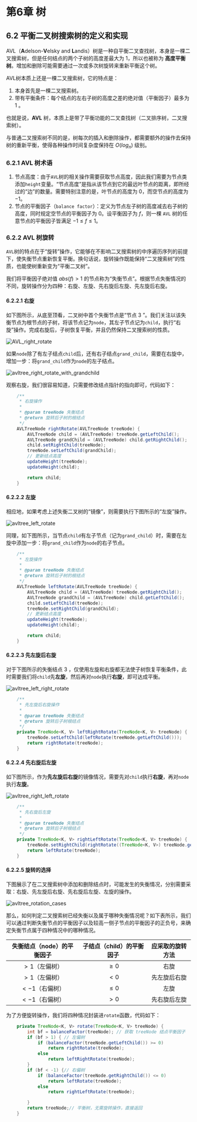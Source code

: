 # 第6章 树

## 6.2 平衡二叉树搜索树的定义和实现

AVL（**A**delson-**V**elsky and **L**andis）树是一种自平衡二叉查找树，本身是一棵二叉搜索树，但是任何结点的两个子树的高度差最大为 $1$，所以也被称为 **高度平衡树**。增加和删除可能需要通过一次或多次树旋转来重新平衡这个树。

AVL树本质上还是一棵二叉搜索树，它的特点是：

1. 本身首先是一棵二叉搜索树。
2. 带有平衡条件：每个结点的左右子树的高度之差的绝对值（平衡因子）最多为 $1$ 。

也就是说，**AVL** 树，本质上是带了平衡功能的二叉查找树（二叉排序树，二叉搜索树）。

与普通二叉搜索树不同的是，树每次的插入和删除操作，都需要额外的操作去保持树的重新平衡，使得各种操作时间复杂度保持在 $O(log_n)$ 级别。

### 6.2.1 AVL 树术语

1. 节点高度：由于`AVL`树的相关操作需要获取节点高度，因此我们需要为节点类添加`height`变量。“节点高度”是指从该节点到它的最远叶节点的距离，即所经过的“边”的数量。需要特别注意的是，叶节点的高度为 $0$，而空节点的高度为 $-1$。
2. 节点的平衡因子（`balance factor`）：定义为节点左子树的高度减去右子树的高度，同时规定空节点的平衡因子为 $0$。设平衡因子为 $f$，则一棵 `AVL` 树的任意节点的平衡因子皆满足 $-1 \leq f \leq 1$。

### 6.2.2 AVL 树旋转

`AVL`树的特点在于“旋转”操作，它能够在不影响二叉搜索树的中序遍历序列的前提下，使失衡节点重新恢复平衡。换句话说，旋转操作既能保持“二叉搜索树”的性质，也能使树重新变为“平衡二叉树”。

我们将平衡因子绝对值 $abs(f)>1$ 的节点称为“失衡节点”。根据节点失衡情况的不同，旋转操作分为四种：右旋、左旋、先右旋后左旋、先左旋后右旋。

#### 6.2.2.1 右旋

如下图所示，从底至顶看，二叉树中首个失衡节点是“节点 $3$ ”。我们关注以该失衡节点为根节点的子树，将该节点记为`node`，其左子节点记为`child`，执行“右旋”操作。完成右旋后，子树恢复平衡，并且仍然保持二叉搜索树的性质。

![AVL_right_rotate](../../src/main/resources/imsges/AVL_right_rotate.gif)

如果`node`除了有左子结点`child`后，还有右子结点`grand_child`，需要在右旋中，增加一步：将`grand_child`作为`node`的左子结点。

![avltree_right_rotate_with_grandchild](../../src/main/resources/imsges/avltree_right_rotate_with_grandchild.png)

观察右旋，我们很容易知道，只需要修改结点指针的指向即可，代码如下：

```java
    /**
     * 右旋操作
     * 
     * @param treeNode 失衡结点
     * @return 旋转后子树的根结点
     */
    AVLTreeNode rightRotate(AVLTreeNode treeNode) {
        AVLTreeNode child = (AVLTreeNode) treeNode.getLeftChild();
        AVLTreeNode grandChild = (AVLTreeNode) child.getRightChild();
        child.setRightChild(treeNode);
        treeNode.setLeftChild(grandChild);
        // 更新结点高度
        updateHeight(treeNode);
        updateHeight(child);

        return child;
    }
```

#### 6.2.2.2 左旋

相应地，如果考虑上述失衡二叉树的“镜像”，则需要执行下图所示的“左旋”操作。

![avltree_left_rotate](../../src/main/resources/imsges/avltree_left_rotate.png)

同理，如下图所示，当节点`child`有左子节点（记为`grand_child`）时，需要在左旋中添加一步：将`grand_child`作为`node`的右子节点。

```java
    /**
     * 左旋操作
     * 
     * @param treeNode 失衡结点
     * @return 旋转后子树的根结点
     */
    AVLTreeNode leftRotate(AVLTreeNode treeNode) {
        AVLTreeNode child = (AVLTreeNode) treeNode.getRightChild();
        AVLTreeNode grandChild = (AVLTreeNode) child.getLeftChild();
        child.setLeftChild(treeNode);
        treeNode.setRightChild(grandChild);
        // 更新结点高度
        updateHeight(treeNode);
        updateHeight(child);

        return child;
    }
```

#### 6.2.2.3 先左旋后右旋

对于下图所示的失衡结点 $3$ ，仅使用左旋和右旋都无法使子树恢复平衡条件，此时需要我们将`child`先**左旋**，然后再对`node`执行**右旋**，即可达成平衡。

![avltree_left_right_rotate](../../src/main/resources/imsges/avltree_left_right_rotate.png)

```java
    /**
     * 先左旋后右旋操作
     * 
     * @param treeNode 失衡结点
     * @return 旋转后子树根结点
     */
    private TreeNode<K, V> leftRightRotate(TreeNode<K, V> treeNode) {
        treeNode.setLeftChild(leftRotate(treeNode.getLeftChild()));
        return rightRotate(treeNode);
    }
```

#### 6.2.2.4 先右旋后左旋

如下图所示，作为**先左旋后右旋**的镜像情况，需要先对`child`执行**右旋**，再对`node`执行**左旋**。

![avltree_right_left_rotate](../../src/main/resources/imsges/avltree_right_left_rotate.png)

```java
    /**
     * 先右旋后左旋
     * 
     * @param treeNode 失衡结点
     * @return 旋转后子树根结点
     */
    private TreeNode<K, V> rightLeftRotate(TreeNode<K, V> treeNode) {
        treeNode.setRightChild(rightRotate((TreeNode<K, V>) treeNode.getRightChild()));
        return leftRotate(treeNode);
    }
```

#### 6.2.2.5 旋转的选择

下图展示了在二叉搜索树中添加和删除结点时，可能发生的失衡情况，分别需要采取：右旋、先左旋后右旋、先右旋后左旋、左旋的操作。

![avltree_rotation_cases](../../src/main/resources/imsges/avltree_rotation_cases.png)

那么，如何判定二叉搜索树已经失衡以及属于哪种失衡情况呢？如下表所示，我们可以通过判断失衡节点的平衡因子以及较高一侧子节点的平衡因子的正负号，来确定失衡节点属于四种情况中的哪种情况。

|失衡结点（node）的平衡因子|子结点（child）的平衡因子|应采取的旋转方法|
|:-:|:-:|:-:|
| $>1$（左偏树）| $\geq 0$ |右旋|
| $>1$（左偏树）| $< 0$ |先左旋后右旋|
| $<-1$（右偏树）| $\leq 0$ |左旋|
| $<-1$（右偏树）| $> 0$ |先右旋后左旋|

为了方便旋转操作，我们将四种情况封装进`rotate`函数，代码如下：

```java
    private TreeNode<K, V> rotate(TreeNode<K, V> treeNode) {
        int bf = balanceFactor(treeNode); // 获取 treeNode 结点平衡因子
        if (bf > 1) { // 左偏树
            if (balanceFactor(treeNode.getLeftChild()) >= 0)
                return rightRotate(treeNode);
            else
                return leftRightRotate(treeNode);
        }
        if (bf < -1) {// 右偏树
            if (balanceFactor(treeNode.getRightChild()) <= 0)
                return leftRotate(treeNode);
            else
                return rightLeftRotate(treeNode);

        }
        return treeNode;// 平衡树，无需旋转操作，直接返回
    }
```
